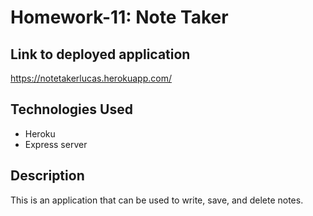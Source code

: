 # Homework-11: Note Taker

## Link to deployed application

https://notetakerlucas.herokuapp.com/

## Technologies Used

- Heroku
- Express server

## Description

This is an application that can be used to write, save, and delete notes.

